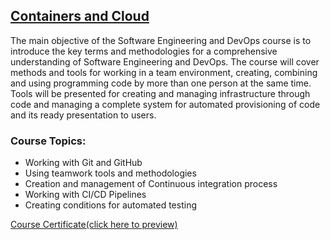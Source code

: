 ## [Containers and Cloud](https://softuni.bg/trainings/4359/containers-and-cloud-january-2024)

The main objective of the Software Engineering and DevOps course is to introduce the key terms and methodologies for a comprehensive understanding of Software Engineering and DevOps. The course will cover methods and tools for working in a team environment, creating, combining and using programming code by more than one person at the same time. Tools will be presented for creating and managing infrastructure through code and managing a complete system for automated provisioning of code and its ready presentation to users.

### Course Topics:

- Working with Git and GitHub
- Using teamwork tools and methodologies
- Creation and management of Continuous integration process
- Working with CI/CD Pipelines
- Creating conditions for automated testing

[Course Certificate(click here to preview)](https://softuni.bg/certificates/details/206996/aa875462)

